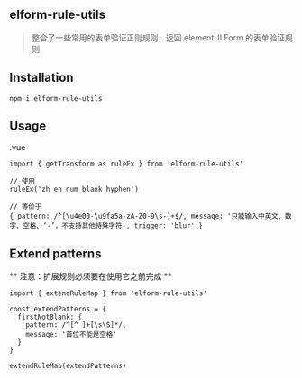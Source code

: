 ## elform-rule-utils
> 整合了一些常用的表单验证正则规则，返回 elementUI Form 的表单验证规则

## Installation
```
npm i elform-rule-utils
``` 

## Usage
.vue
```
import { getTransform as ruleEx } from 'elform-rule-utils'

// 使用
ruleEx('zh_en_num_blank_hyphen')

// 等价于
{ pattern: /^[\u4e00-\u9fa5a-zA-Z0-9\s-]+$/, message: '只能输入中英文、数字、空格、‘-’，不支持其他特殊字符', trigger: 'blur' }
```

## Extend patterns
** 注意：扩展规则必须要在使用它之前完成 **
```
import { extendRuleMap } from 'elform-rule-utils'

const extendPatterns = {
  firstNotBlank: {
    pattern: /^[^ ]+[\s\S]*/,
    message: '首位不能是空格'
  }
}

extendRuleMap(extendPatterns)
```